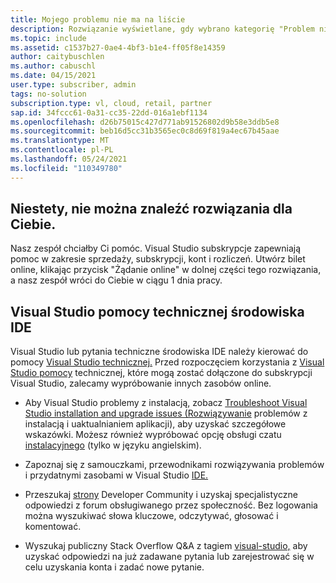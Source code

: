 ```yaml
---
title: Mojego problemu nie ma na liście
description: Rozwiązanie wyświetlane, gdy wybrano kategorię "Problem nie ma na liście" lub nie znaleziono rozwiązania
ms.topic: include
ms.assetid: c1537b27-0ae4-4bf3-b1e4-ff05f8e14359
author: caitybuschlen
ms.author: cabuschl
ms.date: 04/15/2021
user.type: subscriber, admin
tags: no-solution
subscription.type: vl, cloud, retail, partner
sap.id: 34fccc61-0a31-cc35-22dd-016a1ebf1134
ms.openlocfilehash: d26b75015c427d771ab91526802d9b58e3ddb5e8
ms.sourcegitcommit: beb16d5cc31b3565ec0c8d69f819a4ec67b45aae
ms.translationtype: MT
ms.contentlocale: pl-PL
ms.lasthandoff: 05/24/2021
ms.locfileid: "110349780"
---
```

## <a name="sorry-we-couldnt-find-a-solution-for-you"></a>Niestety, nie można znaleźć rozwiązania dla Ciebie. 

Nasz zespół chciałby Ci pomóc. Visual Studio subskrypcje zapewniają pomoc w zakresie sprzedaży, subskrypcji, kont i rozliczeń. Utwórz bilet online, klikając przycisk "Żądanie online" w dolnej części tego rozwiązania, a nasz zespół wróci do Ciebie w ciągu 1 dnia pracy. 

## <a name="visual-studio-ide-technical-support-resources"></a>Visual Studio pomocy technicznej środowiska IDE  

Visual Studio lub pytania techniczne środowiska IDE należy kierować do pomocy [Visual Studio technicznej.](https://visualstudio.microsoft.com/vs/support/) Przed rozpoczęciem korzystania z [Visual Studio pomocy](https://docs.microsoft.com/visualstudio/subscriptions/vs-tech-support) technicznej, które mogą zostać dołączone do subskrypcji Visual Studio, zalecamy wypróbowanie innych zasobów online.

- Aby Visual Studio problemy z instalacją, zobacz [Troubleshoot Visual Studio installation and upgrade issues (Rozwiązywanie](https://docs.microsoft.com/visualstudio/install/troubleshooting-installation-issues) problemów z instalacją i uaktualnianiem aplikacji), aby uzyskać szczegółowe wskazówki. Możesz również wypróbować opcję obsługi czatu [instalacyjnego](https://visualstudio.microsoft.com/vs/support/#talktous) (tylko w języku angielskim).

- Zapoznaj się z samouczkami, przewodnikami rozwiązywania problemów i przydatnymi zasobami w Visual Studio [IDE.](https://docs.microsoft.com/visualstudio/ide/) 

- Przeszukaj [strony](https://developercommunity.visualstudio.com/) Developer Community i uzyskaj specjalistyczne odpowiedzi z forum obsługiwanego przez społeczność. Bez logowania można wyszukiwać słowa kluczowe, odczytywać, głosować i komentować.  

- Wyszukaj publiczny Stack Overflow Q&A z tagiem [visual-studio,](https://stackoverflow.com/questions/tagged/visual-studio?tab=Newest) aby uzyskać odpowiedzi na już zadawane pytania lub zarejestrować się w celu uzyskania konta i zadać nowe pytanie.  



